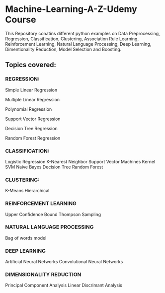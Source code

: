 # Machine-Learning-A-Z-Udemy Course
 
 This Repository conatins different python examples on Data Preprocessing, Regression, Classification, Clustering, Association Rule Learning, Reinforcement  Learning, Natural Language Processing, Deep Learning, Dimentionality Reduction, Model Selection and Boosting.

## Topics covered:

### REGRESSION:
Simple Linear Regression

Multiple Linear Regression

Polynomial Regression

Support Vector Regression

Decision Tree Regression

Random Forest Regression

### CLASSIFICATION:
Logistic Regression
K-Nearest Neighbor
Support Vector Machines
Kernel SVM
Naive Bayes
Decision Tree
Random Forest

### CLUSTERING:
K-Means
Hierarchical

### REINFORCEMENT LEARNING
Upper Confidence Bound
Thompson Sampling

### NATURAL LANGUAGE PROCESSING
Bag of words model

### DEEP LEARNING
Artificial Neural Networks
Convolutional Neural Networks

### DIMENSIONALITY REDUCTION
Principal Component Analysis
Linear Discrimant Analysis
